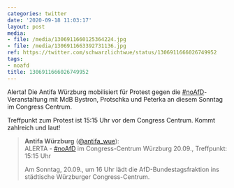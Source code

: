 ```yaml
---
categories: twitter
date: '2020-09-18 11:03:17'
layout: post
media:
- file: /media/1306911660125364224.jpg
- file: /media/1306911663392731136.jpg
ref: https://twitter.com/schwarzlichtwue/status/1306911666026749952
tags:
- noafd
title: 1306911666026749952
---
```

Alerta! Die Antifa Würzburg mobilisiert für Protest gegen die [#noAfD](/t/noafd)-Veranstaltung mit MdB Bystron, Protschka und Peterka an diesem Sonntag im Congress Centrum. 



Treffpunkt zum Protest ist 15:15 Uhr vor dem Congress Centrum. Kommt zahlreich und laut!  
> <b>Antifa Würzburg</b> ([@antifa_wue](https://twitter.com/antifa_wue)):  
>ALERTA - [#noAfD](/t/noafd) im Congress-Centrum Würzburg 20.09., Treffpunkt: 15:15 Uhr  
>  
>  
>  
>Am Sonntag, 20.09., um 16 Uhr lädt die AfD-Bundestagsfraktion ins städtische Würzburger Congress-Centrum.   


